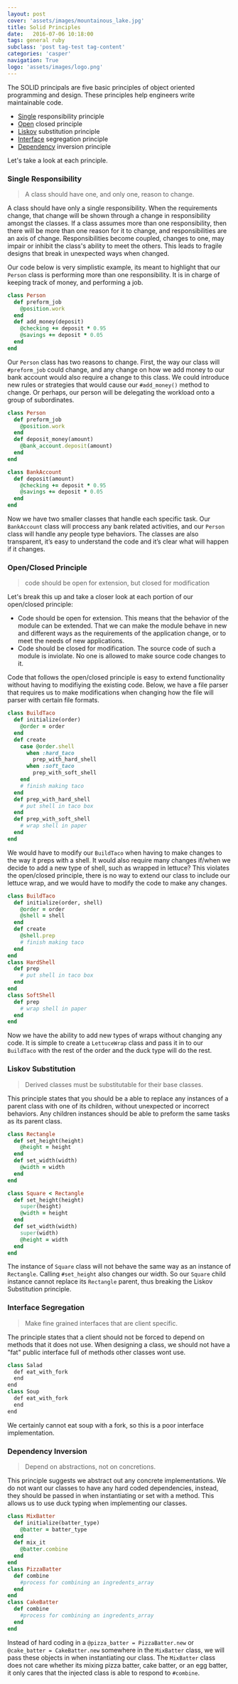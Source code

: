 ```yaml
---
layout: post
cover: 'assets/images/mountainous_lake.jpg'
title: Solid Principles
date:   2016-07-06 10:18:00
tags: general ruby
subclass: 'post tag-test tag-content'
categories: 'casper'
navigation: True
logo: 'assets/images/logo.png'
---
```



The SOLID principals are five basic principles of object oriented programming and design. These principles help engineers write maintainable code. 

* [Single](#composite) responsibility principle
* [Open](#open) closed principle
* [Liskov](#liskov) substitution principle
* [Interface](#interface) segregation principle
* [Dependency](#dependency) inversion principle

Let's take a look at each principle. 

### Single Responsibility

> A class should have one, and only one, reason to change.

A class should have only a single responsibility. When the requirements change, that change will be shown through a change in responsibility amongst the classes. If a class assumes more than one responsibility, then there will be more than one reason for it to change, and responsibilities are an axis of change. Responsibilities become coupled, changes to one, may impair or inhibit the class's ability to meet the others. This leads to fragile designs that break in unexpected ways when changed.

Our code below is very simplistic example, its meant to highlight that our `Person` class is performing more than one responsibility. It is in charge of keeping track of money, and performing a job.

````ruby
class Person
  def preform_job
    @position.work
  end
  def add_money(deposit)
    @checking += deposit * 0.95
    @savings += deposit * 0.05
  end
end
````

Our `Person` class has two reasons to change. First, the way our class will `#preform_job` could change, and any change on how we add money to our bank account would also require a change to this class. We could introduce new rules or strategies that would cause our `#add_money()` method to change. Or perhaps, our person will be delegating the workload onto a group of subordinates.

````ruby
class Person
  def preform_job
    @position.work
  end
  def deposit_money(amount)
    @bank_account.deposit(amount)
  end
end

class BankAccount
  def deposit(amount)
    @checking += deposit * 0.95
    @savings += deposit * 0.05
  end
end
````

Now we have two smaller classes that handle each specific task. Our `BankAccount` class will proccess any bank related activities, and our `Person` class will handle any people type behaviors. The classes are also transparent, it’s easy to understand the code and it’s clear what will happen if it changes.

### Open/Closed Principle

> code should be open for extension, but closed for modification

Let's break this up and take a closer look at each portion of our open/closed principle:

<ul>
  <li>Code should be open for extension. This means that the behavior of the module can be extended. That we can make the module behave in new and different ways as the requirements of the application change, or to meet the needs of new applications.</li>
  <li>Code should be closed for modification. The source code of such a module is inviolate. No one is allowed to make source code changes to it.</li>
</ul>

Code that follows the open/closed principle is easy to extend functionality without having to modifiying the existing code. Below, we have a file parser that requires us to make modifications when changing how the file will parser with certain file formats.

````ruby
class BuildTaco
  def initialize(order)
    @order = order
  end
  def create
    case @order.shell
      when :hard_taco
        prep_with_hard_shell
      when :soft_taco
        prep_with_soft_shell
    end
    # finish making taco
  end
  def prep_with_hard_shell
    # put shell in taco box
  end
  def prep_with_soft_shell
    # wrap shell in paper
  end
end
````

We would have to modify our `BuildTaco` when having to make changes to the way it preps with a shell. It would also require many changes if/when we decide to add a new type of shell, such as wrapped in lettuce? This violates the open/closed principle, there is no way to extend our class to include our lettuce wrap, and we would have to modify the code to make any changes.


````ruby
class BuildTaco
  def initialize(order, shell)
    @order = order
    @shell = shell
  end
  def create
    @shell.prep
    # finish making taco
  end
end
class HardShell
  def prep
    # put shell in taco box
  end
end
class SoftShell
  def prep
    # wrap shell in paper
  end
end
````

Now we have the ability to add new types of wraps without changing any code. It is simple to create a `LettuceWrap` class and pass it in to our `BuildTaco` with the rest of the order and the duck type will do the rest.

### Liskov Substitution

>   Derived classes must be substitutable for their base classes.

This principle states that you should be a able to replace any instances of a parent class with one of its children, without unexpected or incorrect behaviors. Any children instances should be able to preform the same tasks as its parent class.

````ruby
class Rectangle
  def set_height(height)
    @height = height
  end
  def set_width(width)
    @width = width
  end
end

class Square < Rectangle
  def set_height(height)
    super(height)
    @width = height
  end
  def set_width(width)
    super(width)
    @height = width
  end
end
````

The instance of `Square` class will not behave the same way as an instance of `Rectangle`. Calling `#set_height` also changes our width. So our `Square` child instance cannot replace its `Rectangle` parent, thus breaking the Liskov Substitution principle.

### Interface Segregation

> Make fine grained interfaces that are client specific.

The principle states that a client should not be forced to depend on methods that it does not use. When designing a class, we should not have a "fat" public interface full of methods other classes wont use.

````java
class Salad
  def eat_with_fork
  end
end
class Soup
  def eat_with_fork
  end
end
````
We certainly cannot eat soup with a fork, so this is a poor interface implementation.

### Dependency Inversion

> Depend on abstractions, not on concretions.

This principle suggests we abstract out any concrete implementations. We do not want our classes to have any hard coded dependencies, instead, they should be passed in when instantiating or set with a method. This allows us to use duck typing when implementing our classes.

````ruby
class MixBatter
  def initialize(batter_type)
    @batter = batter_type
  end
  def mix_it
    @batter.combine
  end
end
class PizzaBatter
  def combine
    #process for combining an ingredents_array
  end
end
class CakeBatter
  def combine
    #process for combining an ingredents_array
  end
end
````
Instead of hard coding in a `@pizza_batter = PizzaBatter.new` or `@cake_batter = CakeBatter.new` somewhere in the `MixBatter` class, we will pass these objects in when instantiating our class. The `MixBatter` class does not care whether its mixing pizza batter, cake batter, or an egg batter, it only cares that the injected class is able to respond to `#combine`.
 

